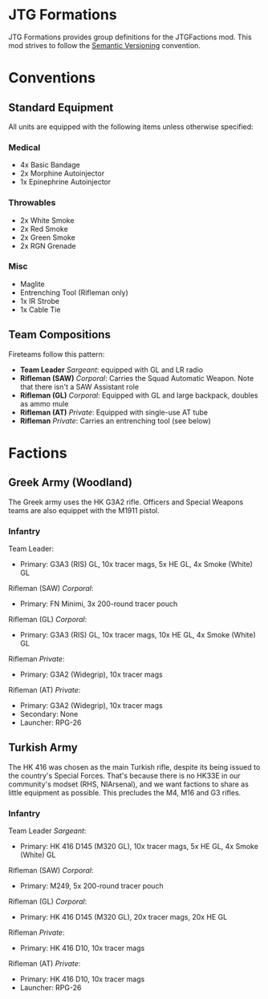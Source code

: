 # JTG Formations

JTG Formations provides group definitions for the JTGFactions mod. This mod strives to follow the [Semantic Versioning][semver] convention.

# Conventions

## Standard Equipment

All units are equipped with the following items unless otherwise specified:

### Medical

* 4x Basic Bandage
* 2x Morphine Autoinjector
* 1x Epinephrine Autoinjector

### Throwables

* 2x White Smoke
* 2x Red Smoke
* 2x Green Smoke
* 2x RGN Grenade

### Misc

* Maglite
* Entrenching Tool (Rifleman only)
* 1x IR Strobe
* 1x Cable Tie

## Team Compositions

Fireteams follow this pattern: 

* **Team Leader** _Sargeant_: equipped with GL and LR radio
* **Rifleman (SAW)** _Corporal_: Carries the Squad Automatic Weapon. Note that there isn't a SAW Assistant role
* **Rifleman (GL)** _Corporal_: Equipped with GL and large backpack, doubles as ammo mule
* **Rifleman (AT)** _Private_: Equipped with single-use AT tube
* **Rifleman** _Private_: Carries an entrenching tool (see below)


# Factions

## Greek Army (Woodland)

The Greek army uses the HK G3A2 rifle. Officers and Special Weapons teams are also equippet with the M1911 pistol.

### Infantry

Team Leader:

* Primary: G3A3 (RIS) GL, 10x tracer mags, 5x HE GL, 4x Smoke (White) GL

Rifleman (SAW) _Corporal_:

* Primary: FN Minimi, 3x 200-round tracer pouch

Rifleman (GL) _Corporal_:

* Primary: G3A3 (RIS) GL, 10x tracer mags, 10x HE GL, 4x Smoke (White) GL

Rifleman _Private_:

* Primary: G3A2 (Widegrip), 10x tracer mags

Rifleman (AT) _Private_:

* Primary: G3A2 (Widegrip), 10x tracer mags
* Secondary: None
* Launcher: RPG-26

## Turkish Army

The HK 416 was chosen as the main Turkish rifle, despite its being issued to the country's Special Forces.
That's because there is no HK33E in our community's modset (RHS, NIArsenal), and we want factions to share
as little equipment as possible. This precludes the M4, M16 and G3 rifles.

### Infantry

Team Leader _Sargeant_:

* Primary:  HK 416 D145 (M320 GL), 10x tracer mags, 5x HE GL, 4x Smoke (White) GL

Rifleman (SAW) _Corporal_:

* Primary: M249, 5x 200-round tracer pouch

Rifleman (GL) _Corporal_:

* Primary:  HK 416 D145 (M320 GL), 20x tracer mags, 20x HE GL

Rifleman _Private_:

* Primary: HK 416 D10, 10x tracer mags

Rifleman (AT) _Private_:

* Primary: HK 416 D10, 10x tracer mags
* Launcher: RPG-26

[semver]: http://semver.org/